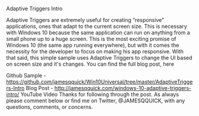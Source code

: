 Adaptive Triggers Intro

Adaptive Triggers are extremely useful for creating “responsive” applications, ones that adapt to the current screen size.  This is necessary with Windows 10 because the same application can run on anything from a small phone up to a huge screen.  This is the most exciting promise of Windows 10 (the same app running everywhere), but with it comes the necessity for the developer to focus on making his app responsive.  With that said, this simple sample uses Adaptive Triggers to change the UI based on screen size and it's changes.  You can find the full blog post, here

Github Sample - https://github.com/jamesqquick/Win10Universal/tree/master/AdaptiveTriggers-Intro
Blog Post - http://jamesqquick.com/windows-10-adaptive-triggers-intro/
YouTube Video
Thanks for following through the post.  As always please comment below or find me on Twitter, @JAMESQQUICK, with any questions, comments, or concerns.

